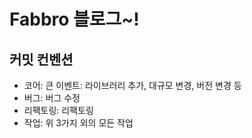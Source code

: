 # Fabbro 블로그~!

## 커밋 컨벤션
* 코어: 큰 이벤트: 라이브러리 추가, 대규모 변경, 버전 변경 등
* 버그: 버그 수정
* 리팩토링: 리팩토링
* 작업: 위 3가지 외의 모든 작업
